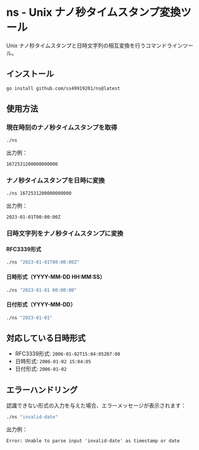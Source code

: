# ns - Unix ナノ秒タイムスタンプ変換ツール

Unix ナノ秒タイムスタンプと日時文字列の相互変換を行うコマンドラインツール。

## インストール

```bash
go install github.com/ss49919201/ns@latest
```

## 使用方法

### 現在時刻のナノ秒タイムスタンプを取得

```bash
./ns
```

出力例：
```
1672531200000000000
```

### ナノ秒タイムスタンプを日時に変換

```bash
./ns 1672531200000000000
```

出力例：
```
2023-01-01T00:00:00Z
```

### 日時文字列をナノ秒タイムスタンプに変換

#### RFC3339形式
```bash
./ns "2023-01-01T00:00:00Z"
```

#### 日時形式（YYYY-MM-DD HH:MM:SS）
```bash
./ns "2023-01-01 00:00:00"
```

#### 日付形式（YYYY-MM-DD）
```bash
./ns "2023-01-01"
```

## 対応している日時形式

- RFC3339形式: `2006-01-02T15:04:05Z07:00`
- 日時形式: `2006-01-02 15:04:05`  
- 日付形式: `2006-01-02`

## エラーハンドリング

認識できない形式の入力を与えた場合、エラーメッセージが表示されます：

```bash
./ns "invalid-date"
```

出力例：
```
Error: Unable to parse input 'invalid-date' as timestamp or date
```
